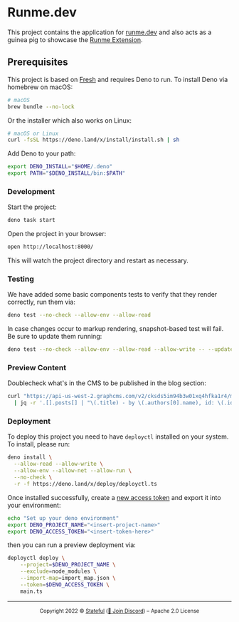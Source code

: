 # Runme.dev

This project contains the application for [runme.dev](https://runme.dev) and
also acts as a guinea pig to showcase the
[Runme Extension](https://marketplace.visualstudio.com/items?itemName=stateful.runme).

## Prerequisites

This project is based on [Fresh](https://fresh.deno.dev/) and requires Deno to
run. To install Deno via homebrew on macOS:

```sh
# macOS
brew bundle --no-lock
```

Or the installer which also works on Linux:

```sh
# macOS or Linux
curl -fsSL https://deno.land/x/install/install.sh | sh
```

Add Deno to your path:

```sh
export DENO_INSTALL="$HOME/.deno"
export PATH="$DENO_INSTALL/bin:$PATH"
```

### Development

Start the project:

```sh { background=true }
deno task start
```

Open the project in your browser:

```sh { interactive=false }
open http://localhost:8000/
```

This will watch the project directory and restart as necessary.

### Testing

We have added some basic components tests to verify that they render correctly, run them via:

```sh
deno test --no-check --allow-env --allow-read
```

In case changes occur to markup rendering, snapshot-based test will fail. Be sure to update them running:

```sh
deno test --no-check --allow-env --allow-read --allow-write -- --update
```

### Preview Content

Doublecheck what's in the CMS to be published in the blog section:

```sh { interactive=false }
curl "https://api-us-west-2.graphcms.com/v2/cksds5im94b3w01xq4hfka1r4/master?query=$(deno run -A query.ts)" --compressed 2>/dev/null \
  | jq -r '.[].posts[] | "\(.title) - by \(.authors[0].name), id: \(.id)"'
```

### Deployment

To deploy this project you need to have `deployctl` installed on your system. To
install, please run:

```sh
deno install \
  --allow-read --allow-write \
  --allow-env --allow-net --allow-run \
  --no-check \
  -r -f https://deno.land/x/deploy/deployctl.ts
```

Once installed successfully, create a
[new access token](https://dash.deno.com/account#access-tokens) and export it
into your environment:

```sh
echo "Set up your deno environment"
export DENO_PROJECT_NAME="<insert-project-name>"
export DENO_ACCESS_TOKEN="<insert-token-here>"
```

then you can run a preview deployment via:

```sh { background=true }
deployctl deploy \
    --project=$DENO_PROJECT_NAME \
    --exclude=node_modules \
    --import-map=import_map.json \
    --token=$DENO_ACCESS_TOKEN \
    main.ts
```

---

<p align="center"><small>Copyright 2022 © <a href="https://stateful.com/">Stateful</a> (<a href="https://discord.gg/BQm8zRCBUY">💬 Join Discord</a>) – Apache 2.0 License</small> </p>
